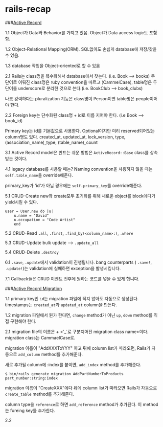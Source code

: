 # rails-recap

###[Active Record](http://guides.rubyonrails.org/active_record_basics.html)

1.1 Object가 Data와 Behavior를 가지고 있음. Object가 Data access logic도 포함함.

1.2 Object-Relational Mapping(ORM). SQL없이도 손쉽게 database에 저장/찾을 수 있음.

1.3 database 작업을 Object-oriented로 할 수 있음

2.1 Rails는 class명을 복수화해서 database에서 찾는다. (i.e. Book --> books)
두 단어로 이뤄진 class명은 ruby convention을 따르고 (CammelCase), table명은 두 단어를 underscore로 분리한 것으로 쓴다.(i.e. BookClub --> book_clubs)

나름 강력하다는 pluralization 기능은 class명이 Person이면 table명은 people이어야 한다.

2.2 Foreign key는 단수화된 class명 + id로 이름 지어야 한다. (i.e Book --> book_id)

Primary key는 id를 기본값으로 사용한다.
Optional이지만 미리 reserved되어있는 column명도 있다.
created_at, updated_at, lock_version, type, (association_name)_type, (table_name)_count

3.1 Active Record model은 만드는 쉬운 방법은 ```ActiveRecord::Base``` class를 상속받는 것이다.

4.1 legacy database를 사용할 때는? Naming convention을 사용하지 않을 때는 ```self.table_name```을 override해준다.

primary_key가 'id'가 아닐 경우에는 ```self.primary_key```를 override해준다.

5.1 CRUD-Create
new와 create모두 초기화를 위해 새로운 object를 block에다가 yield시킬 수 있다.

```
user = User.new do |u|
	u.name = "David"
	u.occupation = "Code Artist"
	end
```

5.2 CRUD-Read
```.all```, ```.first```, ```.find_by(<column_name>:)```, ```.where```

5.3 CRUD-Update
bulk update --> ```.update_all```

5.4 CRUD-Delete ```.destroy```

6.1 ```.save```, ```.update```에서 validation이 진행됩니다.
bang counterparts ( ```.save!```, ```.update!```)는 validation에 실패하면 exception을 발생시킵니다.

7.1 Callback들은 CRUD 이벤트 전후에 원하는 코드를 넣을 수 있게 합니다.


###[Active Record Migration](http://guides.rubyonrails.org/active_record_migrations.html)

1.1 primary key인 `id`는 migration 파일에 적지 않아도 자동으로 생성된다.
timestamps는 ```created_at```과 ```updated_at``` column을 만든다.

1.2 migration 파일에서 뭔가 한다면, ```change``` method가 아닌 ```up```, ```down``` method를 직접 구현해야 한다.

2.1 migration file의 이름은 <UTC timestamp> + <'_'로 구분지어진 migration class name>이다. migration class는 CammaelCase로.

migration 이름이 "AddXXXToYYY" 이고 뒤에 column list가 따라오면, Rails가 자동으로 ```add_column``` method를 추가해준다. 

새로 추가될 column에 :index를 붙이면, ```add_index``` method를 추가해준다.

```
$ bin/rails generate migration AddPartNumberToProducts part_number:string:index
```

migration 이름이 "CreateXXX"에다 뒤에 column list가 따라오면 Rails가 자동으로 ```create_table``` method를 추가해준다.

column type을 ```reference```로 하면 ```add_reference``` method가 추가된다. 이 method는 foreing key를 추가한다.



2.2 
